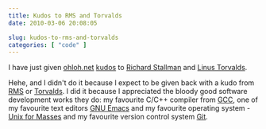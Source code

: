 ```yaml
---
title: Kudos to RMS and Torvalds
date: 2010-03-06 20:08:05

slug: kudos-to-rms-and-torvalds
categories: [ "code" ]
---
```


I have just given [ohloh.net](https://www.ohloh.net/) [kudos](https://www.ohloh.net/about/kudos) to [Richard Stallman](https://www.ohloh.net/accounts/rms) and [Linus Torvalds](https://www.ohloh.net/accounts/9897).


Hehe, and I didn't do it because I expect to be given back with a kudo from [RMS](http://stallman.org/) or [Torvalds](http://en.wikipedia.org/wiki/Linus_Torvalds). I did it because I appreciated the bloody good software development works they do: my favourite C/C++ compiler from [GCC](https://www.ohloh.net/p/gcc), one of my favourite text editors [GNU Emacs](https://www.ohloh.net/p/emacs) and my favourite operating system - [Unix for Masses](https://www.ohloh.net/p/linux) and my favourite version control system [Git](https://www.ohloh.net/p/git).
